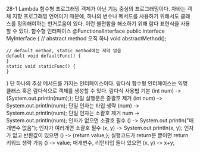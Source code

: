28-1 Lambda
함수형 프로그래밍
객체가 아닌 기능 중심의 프로그래밍이다.
자바는 객체 지향 프로그래밍 언어이기 때문에, 하나의 변수나 메서드를 사용하기 위해서도 클래스를 정의해야하는 번거로움이 있다.
이런 불편함을 해소하기 위해 람다 표현식을 사용할 수 있다.
함수형 인터페이스
@FunctionalInterface
public interface MyInterface {
    // abstract method 오직 하나
    void abstractMethod();

    // default method, static method에는 제약 없음
    default void defaultFunc() {
    }
    static void staticFunc() {
    }
}
단 하나의 추상 메서드를 가지는 인터페이스이다.
람다식
함수형 인터페이스는 익명 클래스 혹은 람다식으로 객체를 생성할 수 있다.
람다식 사용법
기본
(int num) -> {System.out.println(num);};
단일 실행문은 중괄호 제거
(int num) -> System.out.println(num);
단일 인자는 타입 생략
(num) -> System.out.println(num);
단일 인자는 소괄호 제거
num -> System.out.println(num);
인자가 없으면 소괄호 필수
() -> System.out.println("매개변수 없음");
인자가 여러개면 소괄호 필수
(x, y) -> System.out.println(x, y);
인자가 없고 반환값이 있으면
() -> {return value;};
실행코드가 return문 뿐이면 return 키워드 생략 가능
() -> value;
매개변수, 리턴타입 둘다 있으면
(x, y) -> x+y;